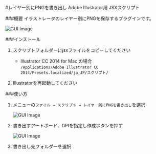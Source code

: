 #レイヤー別にPNGを書き出し
Adobe Illustrator用 JSXスクリプト

###概要
イラストレータのレイヤー別にPNGを保存するプラグインです。  
  
![GUI Image](https://github.com/kazu1107/ai-jsx-pngl/blob/master/images/gui.png)
  
###インストール

1. スクリプトフォルダーにjsxファイルをコピーしてください  
    + Illustrator CC 2014 for Mac の場合  
      `/Applications/Adobe Illustrator CC 2014/Presets.localized/ja_JP/スクリプト/`

2. Illustratorを再起動してください


###使い方
1. メニューの`ファイル → スクリプト → レイヤー別にPNGを書き出し`を選択  

    ![GUI Image](https://github.com/kazu1107/ai-jsx-pngl/blob/master/images/menu.png)  

2. 書き出すアートボード、DPIを指定し作成ボタンを押す  

    ![GUI Image](https://github.com/kazu1107/ai-jsx-pngl/blob/master/images/gui.png)  

3. 書き出し先フォルダーを選択

